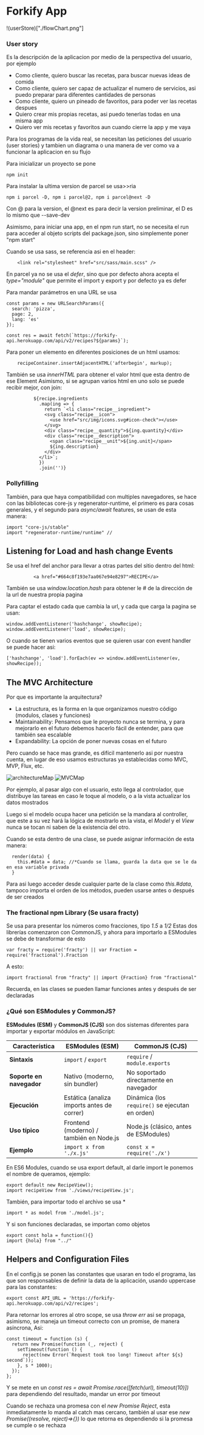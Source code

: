 # Forkify App

!(userStore)["./flowChart.png"]

### User story

Es la descripción de la aplicacion por medio de la perspectiva del usuario, por ejemplo

- Como cliente, quiero buscar las recetas, para buscar nuevas ideas de comida
- Como cliente, quiero ser capaz de actualizar el numero de servicios, asi puedo preparar para diferentes cantidades de personas
- Como cliente, quiero un pineado de favoritos, para poder ver las recetas despues
- Quiero crear mis propias recetas, asi puedo tenerlas todas en una misma app
- Quiero ver mis recetas y favoritos aun cuando cierre la app y me vaya

Para los programas de la vida real, se necesitan las peticiones del usuario (user stories) y tambien un diagrama o una manera de ver como va a funcionar la aplicacion en su flujo

Para inicializar un proyecto se pone

```
npm init
```

Para instalar la ultima version de parcel se usa>>ria

```
npm i parcel -D, npm i parcel@2, npm i parcel@next -D
```

Con @ para la version, el @next es para decir la version preliminar, el D es lo mismo que --save-dev

Asimismo, para iniciar una app, en el npm run start, no se necesita el run para acceder al objeto scripts del package.json, sino simplemente poner "npm start"

Cuando se usa sass, se referencia asi en el header:

```
    <link rel="stylesheet" href="src/sass/main.scss" />
```

En parcel ya no se usa el _defer_, sino que por defecto ahora acepta el _type="module"_ que permite el import y export y por defecto ya es defer

Para mandar parámetros en una URL se usa

```
const params = new URLSearchParams({
  search: 'pizza',
  page: 2,
  lang: 'es'
});

const res = await fetch(`https://forkify-api.herokuapp.com/api/v2/recipes?${params}`);
```

Para poner un elemento en diferentes posiciones de un html usamos:

```
    recipeContainer.insertAdjacentHTML('afterbegin', markup);
```

También se usa _innerHTML_ para obtener el valor html que esta dentro de ese Element
Asimismo, si se agrupan varios html en uno solo se puede recibir mejor, con join:

```
          ${recipe.ingredients
            .map(ing => {
              return `<li class="recipe__ingredient">
              <svg class="recipe__icon">
                <use href="src/img/icons.svg#icon-check"></use>
              </svg>
              <div class="recipe__quantity">${ing.quantity}</div>
              <div class="recipe__description">
                <span class="recipe__unit">${ing.unit}</span>
                ${ing.description}
              </div>
            </li>`;
            })
            .join('')}
```

### Pollyfilling

También, para que haya compatibilidad con multiples navegadores, se hace con las bibliotecas core-js y regenerator-runtime, el primero es para cosas generales, y el segundo para _async/await_ features, se usan de esta manera:

```
import "core-js/stable"
import "regenerator-runtime/runtime" //
```

## Listening for Load and hash change Events

Se usa el href del anchor para llevar a otras partes del sitio dentro del html:

```
          <a href="#664c8f193e7aa067e94e8297">RECIPE</a>
```

También se usa _window.location.hash_ para obtener le # de la dirección de la url de nuestra propia pagina

Para captar el estado cada que cambia la url, y cada que carga la pagina se usan:

```
window.addEventListener('hashchange', showRecipe);
window.addEventListener('load', showRecipe);
```

O cuando se tienen varios eventos que se quieren usar con event handler se puede hacer asi:

```
['hashchange', 'load'].forEach(ev => window.addEventListener(ev, showRecipe));
```

## The MVC Architecture

Por que es importante la arquitectura?

- La estructura, es la forma en la que organizamos nuestro código (modulos, clases y funciones)
- Maintainability: Pensamos que le proyecto nunca se termina, y para mejorarlo en el futuro debemos hacerlo fácil de entender, para que también sea escalable
- Expandability: La opción de poner nuevas cosas en el futuro

Pero cuando se hace mas grande, es difícil mantenerlo asi por nuestra cuenta, en lugar de eso usamos estructuras ya establecidas como MVC, MVP, Flux, etc.

![architectureMap](./courseImages/image.png)
![MVCMap](./courseImages/MVCarchi.png)

Por ejemplo, al pasar algo con el usuario, esto llega al controlador, que distribuye las tareas en caso le toque al modelo, o a la vista actualizar los datos mostrados

Luego si el modelo ocupa hacer una petición se la mandara al controller, que este a su vez hará la lógica de mostrarlo en la vista, el _Model_ y el _View_ nunca se tocan ni saben de la existencia del otro.

Cuando se esta dentro de una clase, se puede asignar información de esta manera:

```
  render(data) {
    this.#data = data; //*Cuando se llama, guarda la data que se le da en esa variable privada
  }
```

Para asi luego acceder desde cualquier parte de la clase como _this.#data_, tampoco importa el orden de los métodos, pueden usarse antes o después de ser creados

### The fractional npm Library (Se usara fracty)

Se usa para presentar los números como fracciones, tipo _1.5_ a _1/2_
Estas dos librerías comenzaron con CommonJS, y ahora para importarlo a ESModules se debe de transformar de esto

```
var fracty = require('fracty') || var Fraction = require('fractional').Fraction
```

A esto:

```
import fractional from "fracty" || import {Fraction} from "fractional"
```

Recuerda, en las clases se pueden llamar funciones antes y después de ser declaradas

### ¿Qué son ESModules y CommonJS?

**ESModules (ESM)** y **CommonJS (CJS)** son dos sistemas diferentes para importar y exportar módulos en JavaScript:

| Característica           | ESModules (ESM)                            | CommonJS (CJS)                                  |
| ------------------------ | ------------------------------------------ | ----------------------------------------------- |
| **Sintaxis**             | `import` / `export`                        | `require` / `module.exports`                    |
| **Soporte en navegador** | Nativo (moderno, sin bundler)              | No soportado directamente en navegador          |
| **Ejecución**            | Estática (analiza imports antes de correr) | Dinámica (los `require()` se ejecutan en orden) |
| **Uso típico**           | Frontend (moderno) / también en Node.js    | Node.js (clásico, antes de ESModules)           |
| **Ejemplo**              | `import x from './x.js'`                   | `const x = require('./x')`                      |

En ES6 Modules, cuando se usa export default, al darle import le ponemos el nombre de queramos, ejemplo:

```
export default new RecipeView();
import recipeView from './views/recipeView.js';
```

También, para importar todo el archivo se usa \*

```
import * as model from './model.js';
```

Y si son funciones declaradas, se importan como objetos

```
export const hola = function(){}
import {hola} from "../"
```

## Helpers and Configuration Files

En el config.js se ponen las constantes que usaran en todo el programa, las que son responsables de definir la data de la aplicación, usando uppercase para las constantes:

```
export const API_URL = 'https://forkify-api.herokuapp.com/api/v2/recipes';
```

Para retornar los errores al otro scope, se usa _throw err_ asi se propaga, asimismo, se maneja un timeout correcto con un promise, de manera asíncrona, Asi:

```
const timeout = function (s) {
  return new Promise(function (_, reject) {
    setTimeout(function () {
      reject(new Error(`Request took too long! Timeout after ${s} second`));
    }, s * 1000);
  });
};
```

Y se mete en un _const res = await Promise.race([fetch(url), timeout(10)])_ para dependiendo del resultado, mandar un error por timeout

Cuando se rechaza una promesa con el _new Promise Reject_, esta inmediatamente lo manda al catch mas cercano, también al usar ese _new Promise((resolve, reject)=>{})_ lo que retorna es dependiendo si la promesa se cumple o se rechaza
